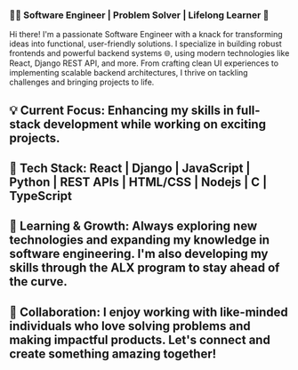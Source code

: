 ### 👨‍💻 Software Engineer | Problem Solver | Lifelong Learner 🚀

Hi there! I'm a passionate Software Engineer with a knack for transforming ideas into functional, user-friendly solutions. I specialize in building robust frontends and powerful backend systems 🌐, using modern technologies like React, Django REST API, and more. From crafting clean UI experiences to implementing scalable backend architectures, I thrive on tackling challenges and bringing projects to life.

## 💡 Current Focus: Enhancing my skills in full-stack development while working on exciting projects.

## 🔧 Tech Stack: React | Django | JavaScript | Python | REST APIs | HTML/CSS | Nodejs | C | TypeScript

## 🌱 Learning & Growth: Always exploring new technologies and expanding my knowledge in software engineering. I'm also developing my skills through the ALX program to stay ahead of the curve.

## 🤝 Collaboration: I enjoy working with like-minded individuals who love solving problems and making impactful products. Let's connect and create something amazing together!
